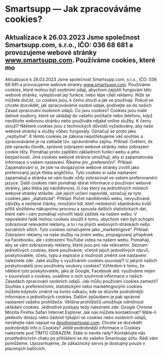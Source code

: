 # Smartsupp — Jak zpracováváme cookies?
## Aktualizace k 26.03.2023 Jsme společnost Smartsupp.com, s.r.o., IČO: 036 68 681 a provozujeme webové stránky www.smartsupp.com. Používáme cookies, které mo
Aktualizace k 26.03.2023
Jsme společnost Smartsupp.com, s.r.o., IČO: 036 68 681 a provozujeme webové stránky www.smartsupp.com. Používáme cookies, které mohou být osobními údaji, abychom zajistili fungování této webové stránky, vylepšovali její funkce, nebo lépe cíleli reklamu. 
Níže se můžete dočíst, co cookies jsou, k čemu slouží a jak se používají. Pokud se chcete dozvědět, jak zpracováváme osobní údaje, podívejte se do našich Zásad zpracování osobních údajů.
Co jsou cookies?
Cookies jsou malé datové soubory, které se ukládají do vašeho počítače nebo telefonu, když navštívíte webovou stránku nebo používáte nějaké online služby.
K čemu slouží?
Některé cookies jsou z technických důvodů vyžadovány, aby naše webové stránky a služby vůbec fungovaly. Označují se proto jako „nezbytné“. K těmto cookies ze zákona nepotřebujeme váš souhlas a zpracováváme je na základě tzv. oprávněného zájmu.
Příklad: Ověření, že jste opravdu člověk, správné zobrazení webové stránky nebo zobrazení cookie lišty. Pomáhají proto zajištění základních funkcí webu a jeho bezpečnosti.
Jiné cookies webové stránce umožňují, aby si zapamatovala informace o vašem nastavení. Říkáme jim „preferenční“.
Příklad: Zapamatování si, že jste na dvojjazyčné webové stránky zvolili jako preferovaný jazyk třeba angličtinu. Tyto cookies si vaše nastavení zapamatují a stránka se vám bude vždy zobrazovat ve vašem preferovaném jazyce.
Další cookies nám pomáhají sbírat informace o používaní webové stránky, jako třeba její návštěvnost, či čas který na jednotlivých místech webové stránky strávíte. Jak jejich určení napovídá, označují se tyto cookies jako „statistické“.
Příklad: Počet návštěvníků webu, nevyužívané záložky a nečtené články, množství lidí, kteří nedokončí objednávku kvůli příliš složitému nákupnímu procesu a spousta dalších statistických dat, které nám i vám pomáhají vytvořit lepší zážitek na našem webu.
V neposlední řadě mohou cookies sloužit k tomu, abychom vám byli schopni zobrazovat relevantní reklamy, a to i na jiných webových stránkách nebo sociálních sítích. Tyto cookies označujeme jako „marketingové“.
Příklad: Zobrazení reklamy na naše služby na jiném webu, propagovaný příspěvek na Facebooku, ale i zobrazení YouTube videa na našem webu. Pomáhají, aby se vám zobrazovaly reklamy, které jsou pro vás relevantní. 
Seznam jednotlivých cookies, které používáme, včetně jejich jednotlivých názvů, poskytovatele, účelu, typu a expirace a možnosti změnit své nástavení naleznete zde.
Jaké služby s využíváním cookies souvisejí? U jakých našich poskytovatelů jsou používány soubory cookies?
Vzhledem k tomu, že některé tyto poskytovatele, jako je Google, Facebook atd. využíváme nejen v souvislosti s cookies, uvádíme o nich souhrnné informace v našich Zásadách zpracování osobních údajů. 
Jak můžu používání cookies zamezit?
Souhlas s preferenčními, statistickými nebo marketingovými cookies můžete kdykoliv změnit na tomto odkazu, kde se dozvíte podrobnější informace o jednotlivých cookies.
Dalším způsobem je pak správné nastavení vašeho prohlížeče. Většina prohlížečů umožňuje odmítnout ukládání cookies. 
Jednotlivé postupy tedy naleznete zde:
Google Chrome
Mozilla Firefox
Safari
Internet Explorer
Jak nás můžete kontaktovat?
Máte-li jakékoliv dotazy nebo žádosti týkající se cookies nebo osobních údajů, neváhejte nám napsat na dpo@smartsupp.com.
Chcete se dozvědět podrobnější info o Cookies?
Ještě podrobnější informace o Cookies naleznete pod TÍMTO ODKAZEM.
Stále si nevíte rady? Kontaktujte nás prostřednictvím chatu po přihlášení se do vašeho Smartsupp účtu. Rádi vám pomůžeme. Upozorňujeme, že zákaznický servis je dostupný pouze v placených balíčcích.

